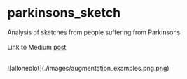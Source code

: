# parkinsons_sketch
 Analysis of sketches from people suffering from Parkinsons <br>
 <br>
 Link to Medium [post](https://medium.com/p/classifying-parkinsons-disease-through-image-analysis-2e7a152fafc9?source=email-c5eb85d3a614--writer.postDistributed&sk=e14a3373451cdf1399605017bf662c05)
 
<br>
 ![alloneplot](./images/augmentation_examples.png.png)
